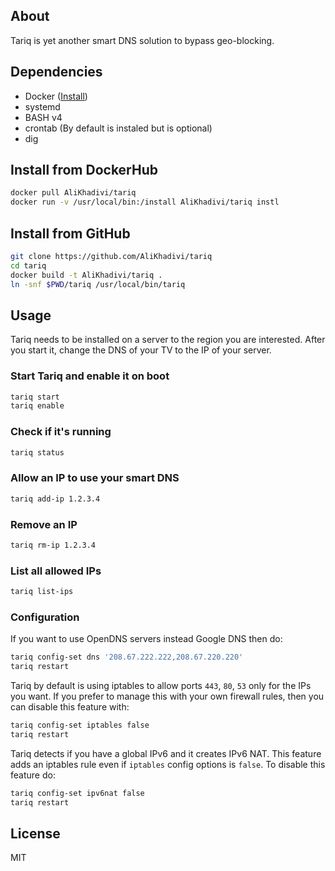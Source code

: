 ## About

Tariq is yet another smart DNS solution to bypass geo-blocking.

## Dependencies

* Docker ([Install](https://docs.docker.com/engine/install/ubuntu/))
* systemd
* BASH v4
* crontab (By default is instaled but is optional)
* dig
<!-- * iptables & ipset -->
<!-- ## Install iptables & ipset on debian based 
```bash
sudo apt install iptables ipset
``` -->

## Install from DockerHub

```bash
docker pull AliKhadivi/tariq
docker run -v /usr/local/bin:/install AliKhadivi/tariq instl
```

## Install from GitHub

```bash
git clone https://github.com/AliKhadivi/tariq
cd tariq
docker build -t AliKhadivi/tariq .
ln -snf $PWD/tariq /usr/local/bin/tariq
```

## Usage

Tariq needs to be installed on a server to the region you are interested.
After you start it, change the DNS of your TV to the IP of your server.

### Start Tariq and enable it on boot

```bash
tariq start
tariq enable
```

### Check if it's running

```bash
tariq status
```

### Allow an IP to use your smart DNS

```bash
tariq add-ip 1.2.3.4
```

### Remove an IP

```bash
tariq rm-ip 1.2.3.4
```

### List all allowed IPs

```bash
tariq list-ips
```

### Configuration

If you want to use OpenDNS servers instead Google DNS then do:

```bash
tariq config-set dns '208.67.222.222,208.67.220.220'
tariq restart
```

Tariq by default is using iptables to allow ports `443`, `80`, `53`
only for the IPs you want. If you prefer to manage this with your own
firewall rules, then you can disable this feature with:

```bash
tariq config-set iptables false
tariq restart
```

Tariq detects if you have a global IPv6 and it creates IPv6 NAT. This
feature adds an iptables rule even if `iptables` config options is `false`.
To disable this feature do:

```bash
tariq config-set ipv6nat false
tariq restart
```

## License
MIT
